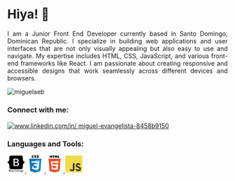 <h1 align="left">Hiya! 👋</h1>

<p align="justify">I am a Junior Front End Developer currently based in Santo Domingo, Dominican Republic. I specialize in building web applications and user interfaces that are not only visually appealing but also easy to use and navigate. My expertise includes HTML, CSS, JavaScript, and various front-end frameworks like React. I am passionate about creating responsive and accessible designs that work seamlessly across different devices and browsers.</p>

<p align="left"> <img src="https://komarev.com/ghpvc/?username=miguelaeb&label=Profile%20views&color=0e75b6&style=flat" alt="miguelaeb" /> </p>

<h3 align="left">Connect with me:</h3>
<p align="left">
<a href="https://linkedin.com/in/www.linkedin.com/in/ miguel-evangelista-8458b9150" target="blank"><img align="center" src="https://raw.githubusercontent.com/rahuldkjain/github-profile-readme-generator/master/src/images/icons/Social/linked-in-alt.svg" alt="www.linkedin.com/in/ miguel-evangelista-8458b9150" height="30" width="40" /></a>
</p>

<h3 align="left">Languages and Tools:</h3>
<p align="left"> <a href="https://getbootstrap.com" target="_blank" rel="noreferrer"> <img src="https://raw.githubusercontent.com/devicons/devicon/master/icons/bootstrap/bootstrap-plain-wordmark.svg" alt="bootstrap" width="40" height="40"/> </a> <a href="https://www.w3schools.com/css/" target="_blank" rel="noreferrer"> <img src="https://raw.githubusercontent.com/devicons/devicon/master/icons/css3/css3-original-wordmark.svg" alt="css3" width="40" height="40"/> </a> <a href="https://www.w3.org/html/" target="_blank" rel="noreferrer"> <img src="https://raw.githubusercontent.com/devicons/devicon/master/icons/html5/html5-original-wordmark.svg" alt="html5" width="40" height="40"/> </a> <a href="https://developer.mozilla.org/en-US/docs/Web/JavaScript" target="_blank" rel="noreferrer"> <img src="https://raw.githubusercontent.com/devicons/devicon/master/icons/javascript/javascript-original.svg" alt="javascript" width="40" height="40"/> </a> </p>
